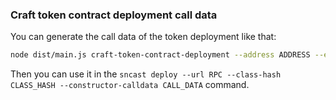 ### Craft token contract deployment call data

You can generate the call data of the token deployment like that:

```bash
node dist/main.js craft-token-contract-deployment --address ADDRESS --environment ENVIRONMENT
```

Then you can use it in the `sncast deploy --url RPC --class-hash CLASS_HASH --constructor-calldata CALL_DATA` command.
